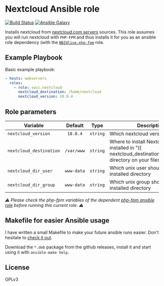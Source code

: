 Nextcloud Ansible role
=========

[![Build Status](https://travis-ci.org/swcc/ansible-nextcloud.svg?branch=master)](https://travis-ci.org/swcc/ansible-nextcloud) [![Ansible Galaxy](https://img.shields.io/badge/role-swcc.ansible__nextcloud-blue.svg)](https://galaxy.ansible.com/swcc/ansible-nextcloud)

Installs nextcloud from [nextcloud.com servers](https://download.nextcloud.com/) sources. This role assumes you will run nextcloud with `PHP-FPM` and thus installs it for you as an ansible role dependency (with the [`NBZ4live.php-fpm`](https://github.com/NBZ4live/ansible-php-fpm) role.

Example Playbook
----------------

Basic example playbook:

```yaml
- hosts: webservers
  roles:
    - role: swcc.nextcloud
      nextcloud_destination: /home/nextcloud
      nextcloud_version: 18.0.4
```

Role parameters
----------------

| Variable                | Default    | Type            | Description                                                                                                            |
| ----------------------- | :------:   | :-------------: | ------------                                                                                                           |
| `nextcloud_version`     | `18.0.4`   | `string`        | Which nextcloud version to install                                                                                     |
| `nextcloud_destination` | `/var/www` | `string`        | Where to install Nextcloud (will be installed in "{{ nextcloud_destination}}/nextcloud/" directory on your filesystem) |
| `nextcloud_dir_user`    | `www-data` | `string`        | Which unix user should own the installed directory                                                                     |
| `nextcloud_dir_group`   | `www-data` | `string`        | Which unix group should own the installed directory                                                                    |

_⚠️ Please check the php-fpm variables of the dependent [php-fpm ansible role](https://github.com/NBZ4live/ansible-php-fpm#role-variables) before running this current role. ⚠️_

Makefile for easier Ansible usage
------------------

I have written a small Makefile to make your future ansible runs easier. Don't hesitate to [check it out](https://github.com/paulRbr/ansible-makefile/).

Download the `*.deb` package from the github releases, install it and start using it with `ansible-make help`.

License
-------

GPLv3
